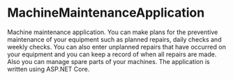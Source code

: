 # MachineMaintenanceApplication
Machine maintenance application. You can make plans for the preventive maintenance of your equipment such as planned repairs, daily checks and weekly checks.
You can also enter unplanned repairs that have occurred on your equipment and you can keep a record of when all repairs are made.
Also you can manage spare parts of your machines.
The application is written using ASP.NET Core.
